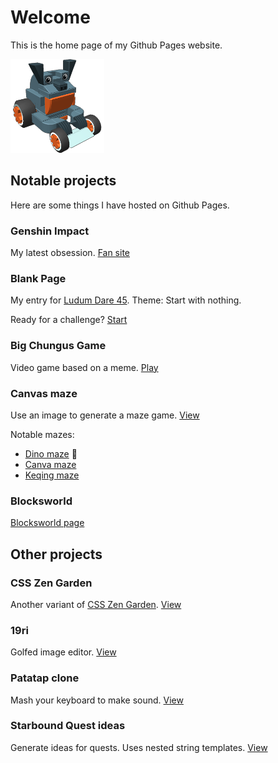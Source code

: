 # Welcome

This is the home page of my Github Pages website.

![Troll Kart](/assets/img/troll-kart-crop-150.png)

## Notable projects
Here are some things I have hosted on Github Pages.

### Genshin Impact

My latest obsession. [Fan site](/genshin)

### Blank Page

My entry for [Ludum Dare 45](https://ldjam.com/events/ludum-dare/45/).
Theme: Start with nothing.

Ready for a challenge? [Start](/blank-page)

### Big Chungus Game
Video game based on a meme. [Play](/big-chungus-game/)

### Canvas maze
Use an image to generate a maze game. [View](/canvas-maze/)

Notable mazes:

 * [Dino maze](https://bit.do/dino-maze) 🦖
 * [Canva maze](https://bit.do/canva-maze)
 * [Keqing maze](/canvas-maze/mazes/keqing)

### Blocksworld

[Blocksworld page](/blocksworld-page)

## Other projects

### CSS Zen Garden
Another variant of [CSS Zen Garden](http://www.csszengarden.com/).
[View](/csszengarden1)

### 19ri
Golfed image editor.
[View](/19ri)

### Patatap clone
Mash your keyboard to make sound.
[View](/patatap-clone)

### Starbound Quest ideas
Generate ideas for quests. Uses nested string templates.
[View](/sb-quest-ideas)
